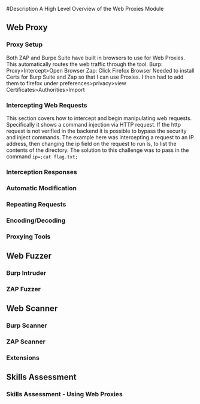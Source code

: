#Description
A High Level Overview of the Web Proxies Module

## Web Proxy

### Proxy Setup
Both ZAP and Burpe Suite have built in browsers to use for Web Proxies. This automatically routes the web traffic through the tool. Burp: Proxy>Intercept>Open Browser Zap: Click Firefox Browser
Needed to install Certs for Burp Suite and Zap so that I can use Proxies. I then had to add them to firefox under preferences>privacy>view Certificates>Authorities>Import

### Intercepting Web Requests
This section covers how to intercept and begin manipulating web requests. Specifically it shows a command injection via HTTP request. If the http request is not verified in the backend it is possible to bypass the security and inject commands. The example here was intercepting a request to an IP address, then changing the ip field on the request to run ls, to list the contents of the directory. The solution to this challenge was to pass in the command `ip=;cat flag.txt;`

### Interception Responses

### Automatic Modification

### Repeating Requests

### Encoding/Decoding

### Proxying Tools

## Web Fuzzer

### Burp Intruder

### ZAP Fuzzer

## Web Scanner

### Burp Scanner

### ZAP Scanner

### Extensions

## Skills Assessment

### Skills Assessment - Using Web Proxies
